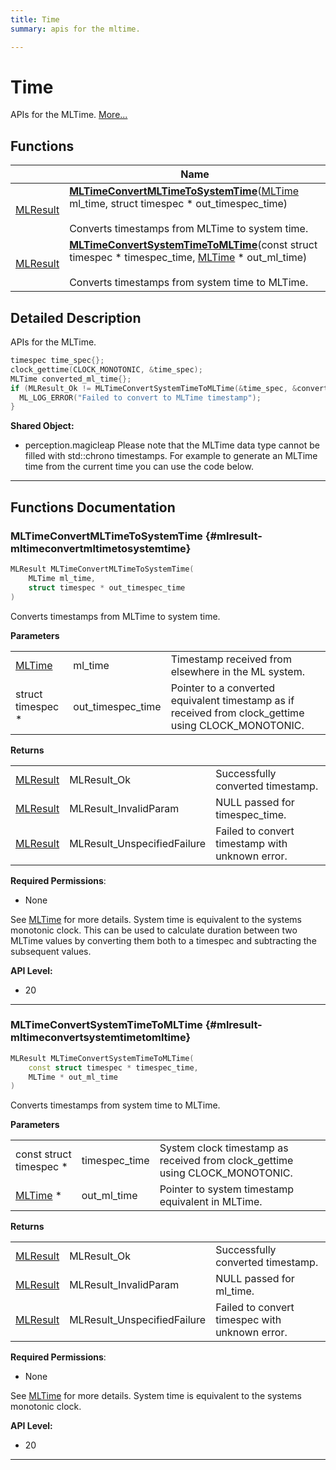 ```yaml
---
title: Time
summary: apis for the mltime. 

---
```


# Time

APIs for the MLTime.  [More...](#detailed-description)

## Functions

|                | Name           |
| -------------- | -------------- |
| [MLResult](/versioned_docs/version-22-Feb-2023/api-ref/api/Modules/group___platform/group___platform.md#int32-t-mlresult) | **[MLTimeConvertMLTimeToSystemTime](/versioned_docs/version-22-Feb-2023/api-ref/api/Modules/group___time/group___time.md#mlresult-mltimeconvertmltimetosystemtime)**([MLTime](/versioned_docs/version-22-Feb-2023/api-ref/api/Modules/group___common/group___common.md#int64-t-mltime) ml_time, struct timespec * out_timespec_time)<br></br>Converts timestamps from MLTime to system time.  |
| [MLResult](/versioned_docs/version-22-Feb-2023/api-ref/api/Modules/group___platform/group___platform.md#int32-t-mlresult) | **[MLTimeConvertSystemTimeToMLTime](/versioned_docs/version-22-Feb-2023/api-ref/api/Modules/group___time/group___time.md#mlresult-mltimeconvertsystemtimetomltime)**(const struct timespec * timespec_time, [MLTime](/versioned_docs/version-22-Feb-2023/api-ref/api/Modules/group___common/group___common.md#int64-t-mltime) * out_ml_time)<br></br>Converts timestamps from system time to MLTime.  |

## Detailed Description

APIs for the MLTime. 



```cpp
timespec time_spec{};
clock_gettime(CLOCK_MONOTONIC, &time_spec);
MLTime converted_ml_time{};
if (MLResult_Ok != MLTimeConvertSystemTimeToMLTime(&time_spec, &converted_ml_time)) {
  ML_LOG_ERROR("Failed to convert to MLTime timestamp");
}
```




**Shared Object:**
  * perception.magicleap Please note that the MLTime data type cannot be filled with std::chrono timestamps. For example to generate an MLTime time from the current time you can use the code below.




-----------


## Functions Documentation

### MLTimeConvertMLTimeToSystemTime {#mlresult-mltimeconvertmltimetosystemtime}

```cpp
MLResult MLTimeConvertMLTimeToSystemTime(
    MLTime ml_time,
    struct timespec * out_timespec_time
)
```

Converts timestamps from MLTime to system time. 

**Parameters**

|  |   |   |
|--|--|--|
| [MLTime](/versioned_docs/version-22-Feb-2023/api-ref/api/Modules/group___common/group___common.md#int64-t-mltime) |ml_time|Timestamp received from elsewhere in the ML system. |
| struct timespec * |out_timespec_time|Pointer to a converted equivalent timestamp as if received from clock_gettime using CLOCK_MONOTONIC.|

**Returns**

|  |   |   |
|--|--|--|
| [MLResult](/versioned_docs/version-22-Feb-2023/api-ref/api/Modules/group___platform/group___platform.md#int32-t-mlresult) |MLResult_Ok|Successfully converted timestamp. |
| [MLResult](/versioned_docs/version-22-Feb-2023/api-ref/api/Modules/group___platform/group___platform.md#int32-t-mlresult) |MLResult_InvalidParam|NULL passed for timespec_time. |
| [MLResult](/versioned_docs/version-22-Feb-2023/api-ref/api/Modules/group___platform/group___platform.md#int32-t-mlresult) |MLResult_UnspecifiedFailure|Failed to convert timestamp with unknown error.|
**Required Permissions**:

  * None 


See [MLTime](/versioned_docs/version-22-Feb-2023/api-ref/api/Modules/group___common/group___common.md#int64-t-mltime) for more details. System time is equivalent to the systems monotonic clock. This can be used to calculate duration between two MLTime values by converting them both to a timespec and subtracting the subsequent values.




**API Level:**
  * 20




-----------

### MLTimeConvertSystemTimeToMLTime {#mlresult-mltimeconvertsystemtimetomltime}

```cpp
MLResult MLTimeConvertSystemTimeToMLTime(
    const struct timespec * timespec_time,
    MLTime * out_ml_time
)
```

Converts timestamps from system time to MLTime. 

**Parameters**

|  |   |   |
|--|--|--|
| const struct timespec * |timespec_time|System clock timestamp as received from clock_gettime using CLOCK_MONOTONIC. |
| [MLTime](/versioned_docs/version-22-Feb-2023/api-ref/api/Modules/group___common/group___common.md#int64-t-mltime) * |out_ml_time|Pointer to system timestamp equivalent in MLTime.|

**Returns**

|  |   |   |
|--|--|--|
| [MLResult](/versioned_docs/version-22-Feb-2023/api-ref/api/Modules/group___platform/group___platform.md#int32-t-mlresult) |MLResult_Ok|Successfully converted timestamp. |
| [MLResult](/versioned_docs/version-22-Feb-2023/api-ref/api/Modules/group___platform/group___platform.md#int32-t-mlresult) |MLResult_InvalidParam|NULL passed for ml_time. |
| [MLResult](/versioned_docs/version-22-Feb-2023/api-ref/api/Modules/group___platform/group___platform.md#int32-t-mlresult) |MLResult_UnspecifiedFailure|Failed to convert timespec with unknown error.|
**Required Permissions**:

  * None 


See [MLTime](/versioned_docs/version-22-Feb-2023/api-ref/api/Modules/group___common/group___common.md#int64-t-mltime) for more details. System time is equivalent to the systems monotonic clock.




**API Level:**
  * 20




-----------






